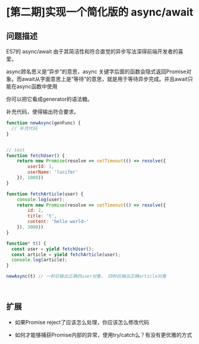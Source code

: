 # [第二期]实现一个简化版的 async/await

## 问题描述
ES7的 async/await 由于其简洁性和符合直觉的异步写法深得前端开发者的喜爱。

async顾名思义是“异步”的意思，async 关键字后面的函数会隐式返回Promise对象。而await从字面意思上是“等待”的意思，就是用于等待异步完成。并且await只能在async函数中使用

你可以把它看成generator的语法糖。


补充代码，使得输出符合要求。

```jsx
function newAsync(genFunc) {
  // 补充代码
}


// test
function fetchUser() {
    return new Promise(resolve => setTimeout(() => resolve({
        userId: 1,
        userName: 'lucifer'
    }), 1000))
}

function fetchArticle(user) {
    console.log(user);
    return new Promise(resolve => setTimeout(() => resolve({
        id: 2,
        title: 't',
        content: 'hello world~'
    }), 3000))
}

function* t() {
  const user = yield fetchUser();
  const article = yield fetchArticle(user);
  console.log(article);
}

newAsync(t) // 一秒后输出正确的user对象， 四秒后输出正确article对象




```
## 扩展

- 如果Promise reject了应该怎么处理，你应该怎么修改代码

- 如何才能够捕获Promise内部的异常，使用try/catch么？有没有更优雅的方式